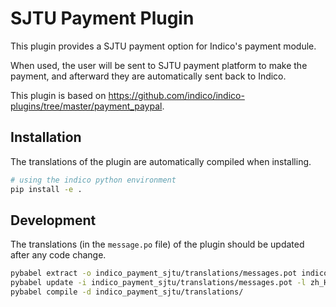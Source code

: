 # SJTU Payment Plugin

This plugin provides a SJTU payment option for Indico's payment module.

When used, the user will be sent to SJTU payment platform to make the payment, and afterward
they are automatically sent back to Indico. 

This plugin is based on https://github.com/indico/indico-plugins/tree/master/payment_paypal.

[//]: # (It relies on PayPal's IPN payment)

[//]: # (notification for Indico to automatically mark the registrant as paid once the)

[//]: # (payment has been made and processed by PayPal.)

## Installation

The translations of the plugin are automatically compiled when installing.

```bash
# using the indico python environment
pip install -e .
```

## Development

The translations (in the `message.po` file) of the plugin should be updated after any code change. 

```bash
pybabel extract -o indico_payment_sjtu/translations/messages.pot indico_payment_sjtu -F babel.cfg
pybabel update -i indico_payment_sjtu/translations/messages.pot -l zh_Hans_CN -d indico_payment_sjtu/translations
pybabel compile -d indico_payment_sjtu/translations/
```